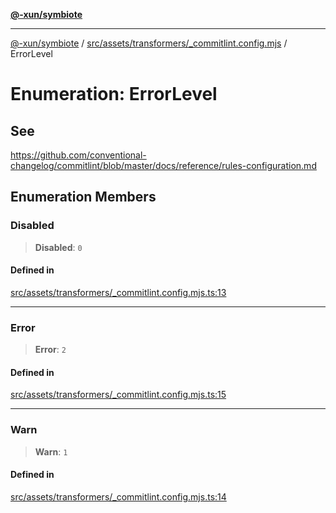[**@-xun/symbiote**](../../../../../README.md)

***

[@-xun/symbiote](../../../../../README.md) / [src/assets/transformers/\_commitlint.config.mjs](../README.md) / ErrorLevel

# Enumeration: ErrorLevel

## See

https://github.com/conventional-changelog/commitlint/blob/master/docs/reference/rules-configuration.md

## Enumeration Members

### Disabled

> **Disabled**: `0`

#### Defined in

[src/assets/transformers/\_commitlint.config.mjs.ts:13](https://github.com/Xunnamius/symbiote/blob/c062d7c5dc980668c9246eeeaf1aa96da42e4471/src/assets/transformers/_commitlint.config.mjs.ts#L13)

***

### Error

> **Error**: `2`

#### Defined in

[src/assets/transformers/\_commitlint.config.mjs.ts:15](https://github.com/Xunnamius/symbiote/blob/c062d7c5dc980668c9246eeeaf1aa96da42e4471/src/assets/transformers/_commitlint.config.mjs.ts#L15)

***

### Warn

> **Warn**: `1`

#### Defined in

[src/assets/transformers/\_commitlint.config.mjs.ts:14](https://github.com/Xunnamius/symbiote/blob/c062d7c5dc980668c9246eeeaf1aa96da42e4471/src/assets/transformers/_commitlint.config.mjs.ts#L14)

